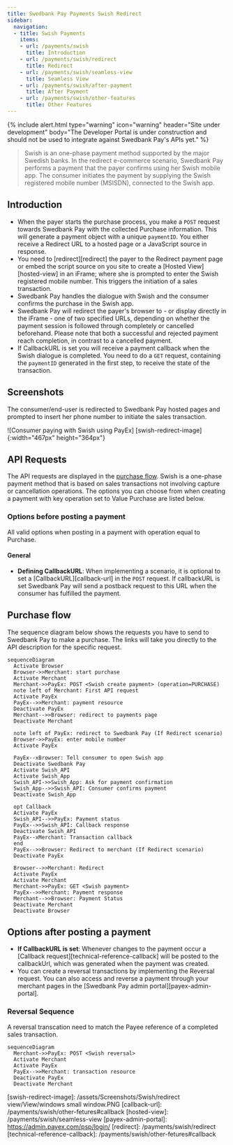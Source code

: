 ```yaml
---
title: Swedbank Pay Payments Swish Redirect
sidebar:
  navigation:
  - title: Swish Payments
    items:
    - url: /payments/swish
      title: Introduction
    - url: /payments/swish/redirect
      title: Redirect
    - url: /payments/swish/seamless-view
      title: Seamless View
    - url: /payments/swish/after-payment
      title: After Payment
    - url: /payments/swish/other-features
      title: Other Features
---
```


{% include alert.html type="warning"
                      icon="warning"
                      header="Site under development"
                      body="The Developer Portal is under construction and 
                      should not be used to integrate against Swedbank Pay's 
                      APIs yet." %}

>Swish is an one-phase payment method supported by the major Swedish banks.
 In the redirect e-commerce scenario, Swedbank Pay performs a payment that the 
 payer confirms using her Swish mobile app. 
 The consumer initiates the payment by supplying the Swish registered mobile 
 number (MSISDN), connected to the Swish app.

## Introduction

* When the payer starts the purchase process, you make a `POST` request towards 
  Swedbank Pay with the collected Purchase information. 
  This will generate a payment object with a unique `paymentID`. 
  You either receive a Redirect URL to a hosted page or a JavaScript 
  source in response.
* You need to [redirect][redirect] the payer to the Redirect payment page or 
  embed the script source on you site to create a [Hosted View][hosted-view] 
  in an iFrame; 
  where she is prompted to enter the Swish registered mobile number. 
  This triggers the initiation of a sales transaction.
* Swedbank Pay handles the dialogue with Swish and the consumer confirms the 
  purchase in the Swish app.
* Swedbank Pay will redirect the payer's browser to - or display directly in 
  the iFrame - one of two specified URLs, depending on whether the payment 
  session is followed through completely or cancelled beforehand. 
  Please note that both a successful and rejected payment reach completion, 
  in contrast to a cancelled payment.
* If CallbackURL is set you will receive a payment callback when the Swish 
  dialogue is completed. 
  You need to do a `GET` request, containing the `paymentID` generated in the 
  first step, to receive the state of the transaction.

## Screenshots

The consumer/end-user is redirected to Swedbank Pay hosted pages and prompted 
to insert her phone number to initiate the sales transaction.

![Consumer paying with Swish using PayEx]
[swish-redirect-image]{:width="467px" height="364px"}

## API Requests

The API requests are displayed in the [purchase flow](#purchase-flow).
Swish is a one-phase payment method that is based on sales transactions not 
involving capture or cancellation operations.
The options you can choose from when creating a payment with key operation set 
to Value Purchase are listed below.

### Options before posting a payment

All valid options when posting in a payment with operation equal to Purchase.

#### General

* **Defining CallbackURL**: When implementing a scenario, it is optional to 
  set a [CallbackURL][callback-url] in the `POST` request. 
  If callbackURL is set Swedbank Pay will send a postback request to this 
  URL when the consumer has fulfilled the payment.

## Purchase flow

The sequence diagram below shows the requests you have to send to Swedbank Pay 
to make a purchase. 
The links will take you directly to the API description for the specific 
request.

```mermaid
sequenceDiagram
  Activate Browser
  Browser->>Merchant: start purchase
  Activate Merchant
  Merchant->>PayEx: POST <Swish create payment> (operation=PURCHASE)
  note left of Merchant: First API request
  Activate PayEx
  PayEx-->>Merchant: payment resource
  Deactivate PayEx
  Merchant-->>Browser: redirect to payments page
  Deactivate Merchant
  
  note left of PayEx: redirect to Swedbank Pay (If Redirect scenario)
  Browser->>PayEx: enter mobile number
  Activate PayEx

  PayEx--xBrowser: Tell consumer to open Swish app
  Deactivate Swedbank Pay 
  Activate Swish_API
  Activate Swish_App
  Swish_API->>Swish_App: Ask for payment confirmation
  Swish_App-->>Swish_API: Consumer confirms payment
  Deactivate Swish_App
  
  opt Callback
  Activate PayEx
  Swish_API-->>PayEx: Payment status
  PayEx-->>Swish_API: Callback response
  Deactivate Swish_API
  PayEx--xMerchant: Transaction callback
  end
  PayEx-->>Browser: Redirect to merchant (If Redirect scenario)
  Deactivate PayEx
  
  Browser-->>Merchant: Redirect
  Activate PayEx
  Activate Merchant
  Merchant->>PayEx: GET <Swish payment>
  PayEx-->>Merchant: Payment response
  Merchant-->>Browser: Payment Status  
  Deactivate Merchant 
  Deactivate Browser
```

## Options after posting a payment

* **If CallbackURL is set**: Whenever changes to the payment occur a 
  [Callback request][technical-reference-callback] will be posted to the 
  callbackUrl, which was generated when the payment was created.
* You can create a reversal transactions by implementing the Reversal request. 
  You can also access and reverse a payment through your merchant pages in the 
  [Swedbank Pay admin portal][payex-admin-portal].

### Reversal Sequence

A reversal transcation need to match the Payee reference of a completed 
sales transaction.

```mermaid
sequenceDiagram
  Merchant->>PayEx: POST <Swish reversal>
  Activate Merchant
  Activate PayEx
  PayEx-->>Merchant: transaction resource
  Deactivate PayEx
  Deactivate Merchant
```

[swish-redirect-image]: /assets/Screenshots/Swish/redirect view/View/windows small window.PNG
[callback-url]: /payments/swish/other-fetures#callback
[hosted-view]: /payments/swish/seamless-view
[payex-admin-portal]: https://admin.payex.com/psp/login/
[redirect]: /payments/swish/redirect
[technical-reference-callback]: /payments/swish/other-fetures#callback
